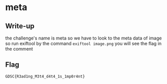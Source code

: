 # meta

## Write-up

the challenge's name is meta so we have to look to the meta data of image  
so run exiftool by the command `exiftool image.png` 
you will see the flag in the comment

## Flag

`GDSC{R3ad1ng_M3t4_d4t4_1s_1mp0r4nt}`